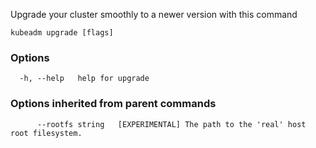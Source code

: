 
Upgrade your cluster smoothly to a newer version with this command

```
kubeadm upgrade [flags]
```

### Options

```
  -h, --help   help for upgrade
```

### Options inherited from parent commands

```
      --rootfs string   [EXPERIMENTAL] The path to the 'real' host root filesystem.
```
